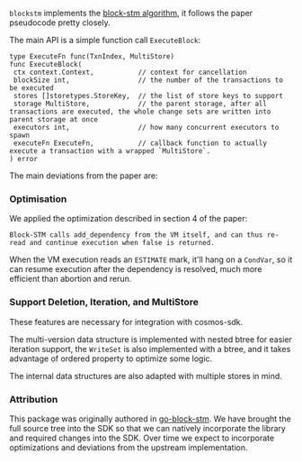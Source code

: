 `blockstm` implements the [block-stm algorithm](https://arxiv.org/abs/2203.06871), it follows the paper pseudocode pretty closely.

The main API is a simple function call `ExecuteBlock`:

```golang
type ExecuteFn func(TxnIndex, MultiStore)
func ExecuteBlock(
 ctx context.Context,           // context for cancellation
 blockSize int,                 // the number of the transactions to be executed
 stores []storetypes.StoreKey,  // the list of store keys to support
 storage MultiStore,            // the parent storage, after all transactions are executed, the whole change sets are written into parent storage at once
 executors int,                 // how many concurrent executors to spawn
 executeFn ExecuteFn,           // callback function to actually execute a transaction with a wrapped `MultiStore`.
) error
```

The main deviations from the paper are:

### Optimisation

We applied the optimization described in section 4 of the paper:

```
Block-STM calls add_dependency from the VM itself, and can thus re-read and continue execution when false is returned.
```

When the VM execution reads an `ESTIMATE` mark, it'll hang on a `CondVar`, so it can resume execution after the dependency is resolved,
much more efficient than abortion and rerun.

### Support Deletion, Iteration, and MultiStore

These features are necessary for integration with cosmos-sdk.

The multi-version data structure is implemented with nested btree for easier iteration support,
the `WriteSet` is also implemented with a btree, and it takes advantage of ordered property to optimize some logic.

The internal data structures are also adapted with multiple stores in mind.

### Attribution

This package was originally authored in [go-block-stm](https://github.com/crypto-org-chain/go-block-stm). We have brought the full source tree into the SDK so that we can natively incorporate the library and required changes into the SDK. Over time we expect to incorporate optimizations and deviations from the upstream implementation.
